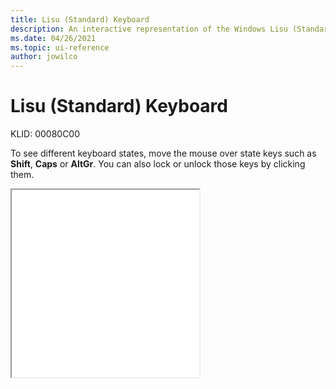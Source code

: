 ```yaml
---
title: Lisu (Standard) Keyboard
description: An interactive representation of the Windows Lisu (Standard) keyboard. To see different keyboard states, click or move the mouse over the state keys.
ms.date: 04/26/2021
ms.topic: ui-reference
author: jowilco
---
```


# Lisu (Standard) Keyboard

KLID: 00080C00

To see different keyboard states, move the mouse over state keys such as **Shift**, **Caps** or **AltGr**. You can also lock or unlock those keys by clicking them.

<iframe src="kbdlisus.html" height="300"></iframe>
